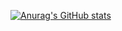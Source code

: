 [![Anurag's GitHub stats](https://github-readme-stats.vercel.app/api?username=RemyJrd)](https://github.com/anuraghazra/github-readme-stats)
